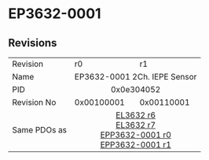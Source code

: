 # EP3632-0001

## Revisions
<table>
<tr>
<td>Revision</td>
<td>r0</td>
<td>r1</td>
</tr>
<tr>
<td>Name</td>
<td colspan=2 align="center">EP3632-0001 2Ch. IEPE Sensor</td>
</tr>
<tr>
<td>PID</td>
<td colspan=2 align="center">0x0e304052</td>
</tr>
<tr>
<td>Revision No</td>
<td>0x00100001</td>
<td>0x00110001</td>
</tr>
<tr>
<td>Same PDOs as</td>
<td colspan=2 align="center"><a href="EL3632.md">EL3632 r6</a><br/><a href="EL3632.md">EL3632 r7</a><br/><a href="EPP3632-0001.md">EPP3632-0001 r0</a><br/><a href="EPP3632-0001.md">EPP3632-0001 r1</a></td>
</tr>
</table>
